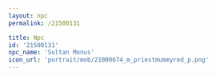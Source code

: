 ```yaml
---
layout: npc
permalink: /21500131

title: Npc
id: '21500131'
npc_name: 'Sultan Monus'
icon_url: 'portrait/mob/21000674_m_priestmummyred_p.png'
---
```

